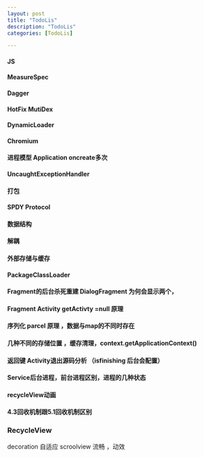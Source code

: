 ```yaml
---
layout: post
title: "TodoLis"
description: "TodoLis"
categories: [TodoLis]

---
```


#### JS
#### MeasureSpec
#### Dagger
#### HotFix MutiDex
#### DynamicLoader
#### Chromium
#### 进程模型 Application oncreate多次
#### UncaughtExceptionHandler
#### 打包
#### SPDY Protocol 
#### 数据结构
#### 解耦
#### 外部存储与缓存
#### PackageClassLoader
#### Fragment的后台杀死重建 DialogFragment 为何会显示两个，
#### Fragment Activity getActivty =null  原理
#### 序列化 parcel 原理 ，数据与map的不同时存在 
#### 几种不同的存储位置 ，缓存清理，context.getApplicationContext()
#### 返回键 Activity退出源码分析 （isfinishing 后台会配置）
#### Service后台进程，前台进程区别，进程的几种状态
#### recycleView动画
#### 4.3回收机制跟5.1回收机制区别

### RecycleView 

decoration
自适应 scroolview
流畅 ，动效